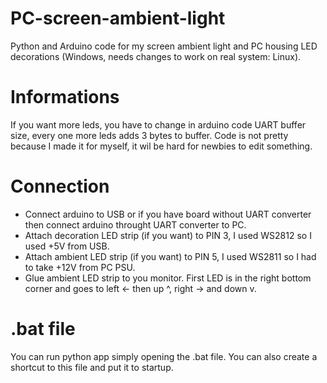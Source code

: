 # PC-screen-ambient-light
Python and Arduino code for my screen ambient light and PC housing LED decorations (Windows, needs changes to work on real system: Linux).
# Informations
If you want more leds, you have to change in arduino code UART buffer size, every one more leds adds 3 bytes to buffer.
Code is not pretty because I made it for myself, it wil be hard for newbies to edit something.
# Connection
- Connect arduino to USB or if you have board without UART converter then connect arduino throught UART converter to PC.
- Attach decoration LED strip (if you want) to PIN 3, I used WS2812 so I used +5V from USB.
- Attach ambient LED strip (if you want) to PIN 5, I used WS2811 so I had to take +12V from PC PSU.
- Glue ambient LED strip to you monitor. First LED is in the right bottom corner and goes to left <- then up ^, right -> and down v.
# .bat file
You can run python app simply opening the .bat file. You can also create a shortcut to this file and put it to startup.

